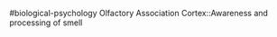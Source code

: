 #biological-psychology 
Olfactory Association Cortex::Awareness and processing of smell
<!--SR:!2023-12-21,3,250-->